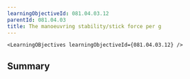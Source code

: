 ```yaml
---
learningObjectiveId: 081.04.03.12
parentId: 081.04.03
title: The manoeuvring stability/stick force per g
---
```


```tsx eval
<LearningOBjectives learningObjectiveId={081.04.03.12} />
```

## Summary
